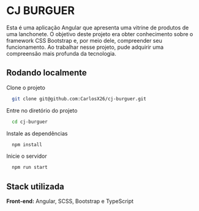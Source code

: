 # CJ BURGUER

Esta é uma aplicação Angular que apresenta uma vitrine de produtos de uma lanchonete. O objetivo deste projeto era obter conhecimento sobre o framework CSS Bootstrap e, por meio dele, compreender seu funcionamento. Ao trabalhar nesse projeto, pude adquirir uma compreensão mais profunda da tecnologia.

## Rodando localmente

Clone o projeto

```bash
  git clone git@github.com:CarlosX26/cj-burguer.git
```

Entre no diretório do projeto

```bash
  cd cj-burguer
```

Instale as dependências

```bash
  npm install
```

Inicie o servidor

```bash
  npm run start
```

## Stack utilizada

**Front-end:** Angular, SCSS, Bootstrap e TypeScript
